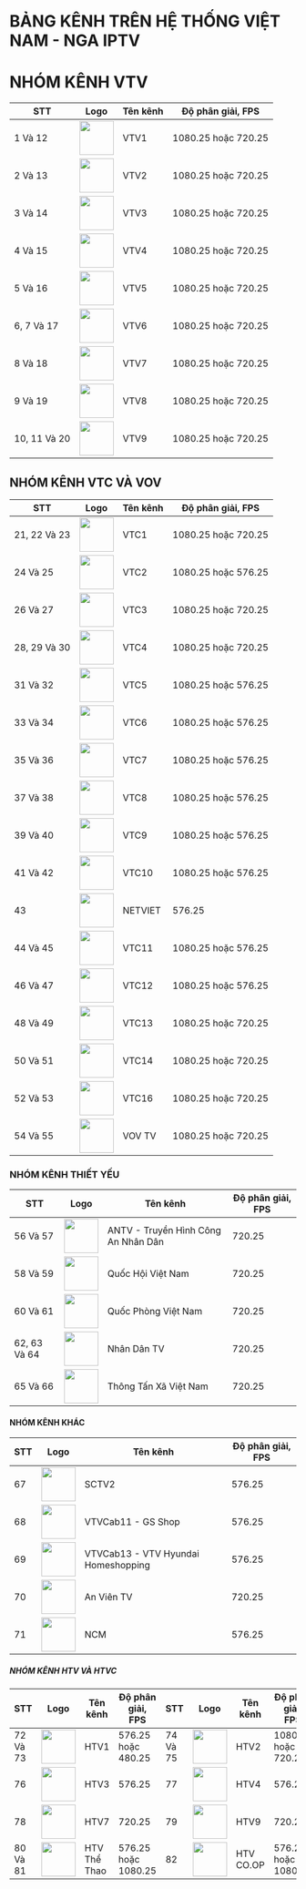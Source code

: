 # BẢNG KÊNH TRÊN HỆ THỐNG VIỆT NAM - NGA IPTV

<h1>NHÓM KÊNH VTV</h1>
<table>
	<thead>
		<tr><th align="between">STT</th><th align="between">Logo</th><th align="between">Tên kênh</th><th align="between">Độ phân giải, FPS</th></tr>
	</thead>
	<tbody>
  <tr><td align="left">1 Và 12</td><td align="between"><img height="60" src="https://i.imgur.com/zmFFVtL.png"/></td><td align="left">VTV1</td><td align="left">1080.25 hoặc 720.25</td></tr>
  <tr><td align="left">2 Và 13</td><td align="between"><img height="60" src="https://i.imgur.com/SypMKby.png"/></td><td align="left">VTV2</td><td align="left">1080.25 hoặc 720.25</td></tr>
  <tr><td align="left">3 Và 14</td><td align="between"><img height="60" src="https://i.imgur.com/t8LgrOd.png"/></td><td align="left">VTV3</td><td align="left">1080.25 hoặc 720.25</td></tr>
  <tr><td align="left">4 Và 15</td><td align="between"><img height="60" src="https://i.imgur.com/P6oCkyA.png"/></td><td align="left">VTV4</td><td align="left">1080.25 hoặc 720.25</td></tr>
  <tr><td align="left">5 Và 16</td><td align="between"><img height="60" src="https://i.imgur.com/vP39Vp5.png"/></td><td align="left">VTV5</td><td align="left">1080.25 hoặc 720.25</td></tr>
  <tr><td align="left">6, 7 Và 17</td><td align="between"><img height="60" src="https://i.imgur.com/h9uOobW.png"/></td><td align="left">VTV6</td><td align="left">1080.25 hoặc 720.25</td></tr>
  <tr><td align="left">8 Và 18</td><td align="between"><img height="60" src="https://i.imgur.com/tGd6bu3.png"/></td><td align="left">VTV7</td><td align="left">1080.25 hoặc 720.25</td></tr>
  <tr><td align="left">9 Và 19</td><td align="between"><img height="60" src="https://i.imgur.com/delQMDJ.png"/></td><td align="left">VTV8</td><td align="left">1080.25 hoặc 720.25</td></tr>
  <tr><td align="left">10, 11 Và 20</td><td align="between"><img height="60" src="https://i.imgur.com/dFmqNRx.png"/></td><td align="left">VTV9</td><td align="left">1080.25 hoặc 720.25</td></tr>
		</tbody>
</table>

<h2>NHÓM KÊNH VTC VÀ VOV</h2>
<table>
	<thead>
		<tr><th align="between">STT</th><th align="between">Logo</th><th align="between">Tên kênh</th><th align="between">Độ phân giải, FPS</th></tr>
	</thead>
	<tbody>
  <tr><td align="left">21, 22 Và 23</td><td align="between"><img height="60" src="https://i.imgur.com/6CvRUqw.png"/></td><td align="left">VTC1</td><td align="left">1080.25 hoặc 720.25</td></tr>
  <tr><td align="left">24 Và 25</td><td align="between"><img height="60" src="https://i.imgur.com/PA12mGb.png"/></td><td align="left">VTC2</td><td align="left">1080.25 hoặc 576.25</td></tr>
  <tr><td align="left">26 Và 27</td><td align="between"><img height="60" src="https://i.imgur.com/VosBu63.png"/></td><td align="left">VTC3</td><td align="left">1080.25 hoặc 720.25</td></tr>
  <tr><td align="left">28, 29 Và 30</td><td align="between"><img height="60" src="https://i.imgur.com/v9DNS85.png"/></td><td align="left">VTC4</td><td align="left">1080.25 hoặc 720.25</td></tr>
  <tr><td align="left">31 Và 32</td><td align="between"><img height="60" src="https://i.imgur.com/w18H0gU.jpg"/></td><td align="left">VTC5</td><td align="left">1080.25 hoặc 576.25</td></tr>
  <tr><td align="left">33 Và 34</td><td align="between"><img height="60" src="https://i.imgur.com/KCzAWTU.png"/></td><td align="left">VTC6</td><td align="left">1080.25 hoặc 576.25</td></tr>
  <tr><td align="left">35 Và 36</td><td align="between"><img height="60" src="https://i.imgur.com/lW2DbEB.png"/></td><td align="left">VTC7</td><td align="left">1080.25 hoặc 576.25</td></tr>
  <tr><td align="left">37 Và 38</td><td align="between"><img height="60" src="https://i.imgur.com/FVM7co8.jpg"/></td><td align="left">VTC8</td><td align="left">1080.25 hoặc 576.25</td></tr>
  <tr><td align="left">39 Và 40</td><td align="between"><img height="60" src="https://i.imgur.com/mODLJyK.png"/></td><td align="left">VTC9</td><td align="left">1080.25 hoặc 576.25</td></tr>
  <tr><td align="left">41 Và 42</td><td align="between"><img height="60" src="https://i.imgur.com/MJrqbZc.png"/></td><td align="left">VTC10</td><td align="left">1080.25 hoặc 576.25</td></tr>
  <tr><td align="left">43</td><td align="between"><img height="60" src="https://i.ibb.co/sQVM2hg/netviet.png"/></td><td align="left">NETVIET</td><td align="left">576.25</td></tr>
  <tr><td align="left">44 Và 45</td><td align="between"><img height="60" src="https://i.imgur.com/AyBxScM.png"/></td><td align="left">VTC11</td><td align="left">1080.25 hoặc 576.25</td></tr>
  <tr><td align="left">46 Và 47</td><td align="between"><img height="60" src="https://i.ibb.co/0GJ4VNd/VTC12-Logo-Blue.png"/></td><td align="left">VTC12</td><td align="left">1080.25 hoặc 576.25</td></tr>
  <tr><td align="left">48 Và 49</td><td align="between"><img height="60" src="https://i.imgur.com/hLQNEhy.png"/></td><td align="left">VTC13</td><td align="left">1080.25 hoặc 720.25</td></tr>
  <tr><td align="left">50 Và 51</td><td align="between"><img height="60" src="https://i.imgur.com/85swmKd.png"/></td><td align="left">VTC14</td><td align="left">1080.25 hoặc 720.25</td></tr>
  <tr><td align="left">52 Và 53</td><td align="between"><img height="60" src="https://i.imgur.com/amaDGnw.jpg"/></td><td align="left">VTC16</td><td align="left">1080.25 hoặc 720.25</td></tr>
  <tr><td align="left">54 Và 55</td><td align="between"><img height="60" src="https://i.imgur.com/133s2Sc.png"/></td><td align="left">VOV TV</td><td align="left">1080.25 hoặc 720.25</td></tr>
		</tbody>
</table>

<h3>NHÓM KÊNH THIẾT YẾU</h3>
<table>
	<thead>
		<tr><th align="between">STT</th><th align="between">Logo</th><th align="between">Tên kênh</th><th align="between">Độ phân giải, FPS</th></tr>
	</thead>
	<tbody>
  <tr><td align="left">56 Và 57</td><td align="between"><img height="60" src="https://i.imgur.com/kHZtzZw.png"/></td><td align="left">ANTV - Truyền Hình Công An Nhân Dân</td><td align="left">720.25</td></tr>
  <tr><td align="left">58 Và 59</td><td align="between"><img height="60" src="https://i.imgur.com/G154n6j.png"/></td><td align="left">Quốc Hội Việt Nam</td><td align="left">720.25</td></tr>
  <tr><td align="left">60 Và 61</td><td align="between"><img height="60" src="https://i.imgur.com/xtA4AlV.png"/></td><td align="left">Quốc Phòng Việt Nam</td><td align="left">720.25</td></tr>
  <tr><td align="left">62, 63 Và 64</td><td align="between"><img height="60" src="https://i.imgur.com/IBwNP1p.jpg"/></td><td align="left">Nhân Dân TV</td><td align="left">720.25</td></tr>
  <tr><td align="left">65 Và 66</td><td align="between"><img height="60" src="https://i.imgur.com/AAWIPHz.png"/></td><td align="left">Thông Tấn Xã Việt Nam</td><td align="left">720.25</td></tr>
		</tbody>
</table>

<h4>NHÓM KÊNH KHÁC</h4>
<table>
	<thead>
		<tr><th align="between">STT</th><th align="between">Logo</th><th align="between">Tên kênh</th><th align="between">Độ phân giải, FPS</th></tr>
	</thead>
	<tbody>
  <tr><td align="left">67</td><td align="between"><img height="60" src="https://i.imgur.com/dpZNiQu.png"/></td><td align="left">SCTV2</td><td align="left">576.25</td></tr>
  <tr><td align="left">68</td><td align="between"><img height="60" src="https://i.ibb.co/H28cGVM/gs-shop-vn.png"/></td><td align="left">VTVCab11 - GS Shop</td><td align="left">576.25</td></tr>
  <tr><td align="left">69</td><td align="between"><img height="60" src="https://i.imgur.com/HwMUDwy.png"/></td><td align="left">VTVCab13 - VTV Hyundai Homeshopping</td><td align="left">576.25</td></tr>
  <tr><td align="left">70</td><td align="between"><img height="60" src="https://i.ibb.co/pyrxQ3x/99.png"/></td><td align="left">An Viên TV</td><td align="left">720.25</td></tr>
  <tr><td align="left">71</td><td align="between"><img height="60" src="https://i.imgur.com/yD2WAzy.png"/></td><td align="left">NCM</td><td align="left">576.25</td></tr>
		</tbody>
</table>

<h5>NHÓM KÊNH HTV VÀ HTVC</h5>
<table>
	<thead>
		<tr><th align="between">STT</th><th align="between">Logo</th><th align="between">Tên kênh</th><th align="between">Độ phân giải, FPS</th></tD><th align="between">STT</th><th align="between">Logo</th><th align="between">Tên kênh</th><th align="between">Độ phân giải, FPS</th></tr>
	</thead>
	<tbody>
  <tr><td align="left">72 Và 73</td><td align="between"><img height="60" src="https://i.imgur.com/k6hMK1M.png"/></td><td align="left">HTV1</td><td align="left">576.25 hoặc 480.25</td><td align="left">74 Và 75</td><td align="between"><img height="60" src="https://i.imgur.com/OXfIZvx.png"/></td><td align="left">HTV2</td><td align="left">1080.25 hoặc 720.25</td></tr>
  <tr><td align="left">76</td><td align="between"><img height="60" src="https://i.ibb.co/N9kw6pq/htv3logobyvovanloc.png"/></td><td align="left">HTV3</td><td align="left">576.25</td><td align="left">77</td><td align="between"><img height="60" src="https://i.imgur.com/BcCA0x2.png"/></td><td align="left">HTV4</td><td align="left">576.25</td></tr>
  <tr><td align="left">78</td><td align="between"><img height="60" src="https://i.imgur.com/L8fXB1M.png"/></td><td align="left">HTV7</td><td align="left">720.25</td><td align="left">79</td><td align="between"><img height="60" src="https://i.imgur.com/r3Jiu5Q.png"/></td><td align="left">HTV9</td><td align="left">720.25</td></tr>
  <tr><td align="left">80 Và 81</td><td align="between"><img height="60" src="https://i.imgur.com/A8RNAwQ.png"/></td><td align="left">HTV Thể Thao</td><td align="left">576.25 hoặc 1080.25</td><td align="left">82</td><td align="between"><img height="60" src="https://i.ibb.co/HBm1zn7/55.png"/></td><td align="left">HTV CO.OP</td><td align="left">576.25 hoặc 1080.25</td></tr>
		</tbody>
